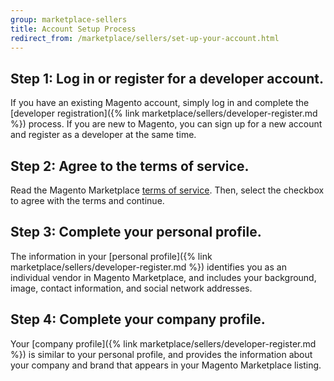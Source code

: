 ```yaml
---
group: marketplace-sellers
title: Account Setup Process
redirect_from: /marketplace/sellers/set-up-your-account.html
---
```


## Step 1: Log in or register for a developer account.

If you have an existing Magento account, simply log in and complete the [developer registration]({% link marketplace/sellers/developer-register.md %}) process. If you are new to Magento, you can sign up for a new account and register as a developer at the same time.

## Step 2: Agree to the terms of service.

Read the Magento Marketplace [terms of service](https://magento.com/legal/terms/marketplace-xcelerate). Then, select the checkbox to agree with the terms and continue.

## Step 3: Complete your personal profile.

The information in your [personal profile]({% link marketplace/sellers/developer-register.md %}) identifies you as an individual vendor in Magento Marketplace, and includes your background, image, contact information, and social network addresses.

## Step 4: Complete your company profile.

Your [company profile]({% link marketplace/sellers/developer-register.md %}) is similar to your personal profile, and provides the information about your company and brand that appears in your Magento Marketplace listing.
